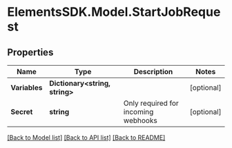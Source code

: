 # ElementsSDK.Model.StartJobRequest

## Properties

Name | Type | Description | Notes
------------ | ------------- | ------------- | -------------
**Variables** | **Dictionary&lt;string, string&gt;** |  | [optional] 
**Secret** | **string** | Only required for incoming webhooks | [optional] 

[[Back to Model list]](../README.md#documentation-for-models) [[Back to API list]](../README.md#documentation-for-api-endpoints) [[Back to README]](../README.md)

